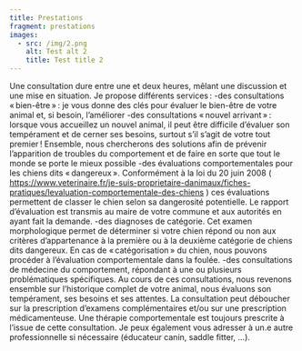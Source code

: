 ```yaml
---
title: Prestations
fragment: prestations
images:
  - src: /img/2.png
    alt: Test alt 2
    title: Test title 2
---
```


Une consultation dure entre une et deux heures, mêlant une discussion et une mise en situation. Je propose différents services :
-des consultations « bien-être » : je vous donne des clés pour évaluer le bien-être de votre animal et, si besoin, l’améliorer
-des consultations « nouvel arrivant » : lorsque vous accueillez un nouvel animal, il peut être difficile d’évaluer son tempérament et de cerner ses besoins, surtout s’il s’agit de votre tout premier ! Ensemble, nous chercherons des solutions afin de prévenir l’apparition de troubles du comportement et de faire en sorte que tout le monde se porte le mieux possible
-des évaluations comportementales pour les chiens dits « dangereux ». Conformément à la loi du 20 juin 2008 ( https://www.veterinaire.fr/je-suis-proprietaire-danimaux/fiches-pratiques/levaluation-comportementale-des-chiens ) ces évaluations permettent de classer le chien selon sa dangerosité potentielle. Le rapport d’évaluation est transmis au maire de votre commune et aux autorités en ayant fait la demande.
-des diagnoses de catégorie. Cet examen morphologique permet de déterminer si votre chien répond ou non aux critères d’appartenance à la première ou à la deuxième catégorie de chiens dits dangereux. En cas de « catégorisation » du chien, nous pouvons procéder à l’évaluation comportementale dans la foulée.
-des consultations de médecine du comportement, répondant à une ou plusieurs problématiques spécifiques. Au cours de ces consultations, nous revenons ensemble sur l’historique complet de votre animal, nous évaluons son tempérament, ses besoins et ses attentes. La consultation peut déboucher sur la prescription d’examens complémentaires et/ou sur une prescription médicamenteuse. Une thérapie comportementale est toujours prescrite à l’issue de cette consultation. Je peux également vous adresser à un.e autre professionnelle si nécessaire (éducateur canin, saddle fitter, …).
